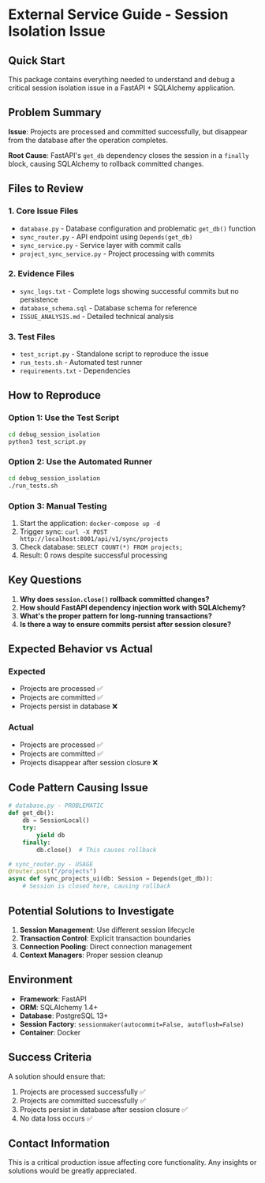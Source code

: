 # External Service Guide - Session Isolation Issue

## Quick Start

This package contains everything needed to understand and debug a critical session isolation issue in a FastAPI + SQLAlchemy application.

## Problem Summary

**Issue**: Projects are processed and committed successfully, but disappear from the database after the operation completes.

**Root Cause**: FastAPI's `get_db` dependency closes the session in a `finally` block, causing SQLAlchemy to rollback committed changes.

## Files to Review

### 1. Core Issue Files
- `database.py` - Database configuration and problematic `get_db()` function
- `sync_router.py` - API endpoint using `Depends(get_db)`
- `sync_service.py` - Service layer with commit calls
- `project_sync_service.py` - Project processing with commits

### 2. Evidence Files
- `sync_logs.txt` - Complete logs showing successful commits but no persistence
- `database_schema.sql` - Database schema for reference
- `ISSUE_ANALYSIS.md` - Detailed technical analysis

### 3. Test Files
- `test_script.py` - Standalone script to reproduce the issue
- `run_tests.sh` - Automated test runner
- `requirements.txt` - Dependencies

## How to Reproduce

### Option 1: Use the Test Script
```bash
cd debug_session_isolation
python3 test_script.py
```

### Option 2: Use the Automated Runner
```bash
cd debug_session_isolation
./run_tests.sh
```

### Option 3: Manual Testing
1. Start the application: `docker-compose up -d`
2. Trigger sync: `curl -X POST http://localhost:8001/api/v1/sync/projects`
3. Check database: `SELECT COUNT(*) FROM projects;`
4. Result: 0 rows despite successful processing

## Key Questions

1. **Why does `session.close()` rollback committed changes?**
2. **How should FastAPI dependency injection work with SQLAlchemy?**
3. **What's the proper pattern for long-running transactions?**
4. **Is there a way to ensure commits persist after session closure?**

## Expected Behavior vs Actual

### Expected
- Projects are processed ✅
- Projects are committed ✅
- Projects persist in database ❌

### Actual
- Projects are processed ✅
- Projects are committed ✅
- Projects disappear after session closure ❌

## Code Pattern Causing Issue

```python
# database.py - PROBLEMATIC
def get_db():
    db = SessionLocal()
    try:
        yield db
    finally:
        db.close()  # This causes rollback

# sync_router.py - USAGE
@router.post("/projects")
async def sync_projects_ui(db: Session = Depends(get_db)):
    # Session is closed here, causing rollback
```

## Potential Solutions to Investigate

1. **Session Management**: Use different session lifecycle
2. **Transaction Control**: Explicit transaction boundaries
3. **Connection Pooling**: Direct connection management
4. **Context Managers**: Proper session cleanup

## Environment

- **Framework**: FastAPI
- **ORM**: SQLAlchemy 1.4+
- **Database**: PostgreSQL 13+
- **Session Factory**: `sessionmaker(autocommit=False, autoflush=False)`
- **Container**: Docker

## Success Criteria

A solution should ensure that:
1. Projects are processed successfully ✅
2. Projects are committed successfully ✅
3. Projects persist in database after session closure ✅
4. No data loss occurs ✅

## Contact Information

This is a critical production issue affecting core functionality. Any insights or solutions would be greatly appreciated.
